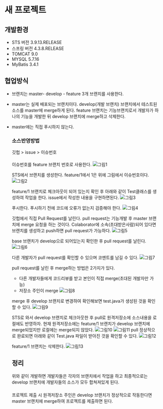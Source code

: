 # 새 프로젝트

## 개발환경

- STS 버전 3.9.13.RELEASE
- 스프링 버전 4.3.8.RELEASE
- TOMCAT 9.0
- MYSQL 5.7.16
- MyBatis 3.4.1

## 협업방식

- 브랜치는 master- develop - feature 3개 브랜치를 사용한다.
- master는 실제 배포되는 브랜치이다. develop(개발 브랜치) 브랜치에서 테스트된 소스를 master에 merge하게 된다. feature 브랜치는 기능브랜치로서 개발자가 하나의 기능을 개발한 뒤 develop 브랜치에 merge하고 삭제한다.
- master에는 직접 푸시하지 않는다.
  
  ### 소스반영방법
  깃헙 > issue > 이슈번호
  ####
  이슈번호를 feature 브랜치 번호로 사용한다.
  ![그림1](image/그림1.png)

  STS에서 브랜치를 생성한다. feature/1에서 1은 위에 그림에서 이슈번호이다.
  ![그림2](image/그림2.png)

  feature/1 브랜치로 체크아웃이 되어 있는지 확인 후 아래와 같이 Test클래스를 생성하여 작업을 한다. issue에서 작성한 내용을 구현하면된다.
  ![그림3](image/그림3.png)

  푸시한다. 푸시하기 전에 코드에 오류가 없는지 검증해야 한다.
  ![그림4](image/그림4.png)
  
  깃헙에서 직접 Pull Request를 날린다.
  pull request는 기능개발 후 master 브랜치에 merge 요청을 하는 것이다. Colaborator에 소속(초대받은사람)되어 있다면 브랜치를 생성하고 push하면 pull request가 가능하다.
  ![그림5](image/그림5.png)
  
  base 브랜치가 develop으로 되어있는지 확인한 후 pull request를 날린다.
  ![그림6](image/그림6.png)

  다른 개발자가 pull request를 확인할 수 있으며 코멘트를 남길 수 있다.
  ![그림7](image/그림7.png)

  pull request를 날린 후 merge하는 방법은 2가지가 있다.
  - 다른 개발자들에게 코드리뷰를 받고 본인이 직접 merge(초대된 개발자만 가능)
  - 저장소 주인이 merge
  ![그림8](image/그림8.png)

  merge 후 develop 브랜치로 변경하여 확인해보면 test.java가 생성된 것을 확인할 수 있다.
  ![그림9](image/그림9.png)

  STS로 와서 develop 브랜치로 체크아웃한 후 pull로 원격저장소에 소스내용을 로컬에도 반영하자. 현재 원격저장소에는 feature/1 브랜치가 develop 브랜치에 merge되었지만 로컬에는 merge되지 않았다.
  ![그림10](image/그림10.png)
  ![그림11](image/그림11.png)
  pull 정상적으로 완료되면 아래와 같이 Test.java 파일이 받아진 것을 확인할 수 있다.
  ![그림12](image/그림12.png)
  
  feature/1 브랜치는 삭제한다.
  ![그림13](image/그림13.png)   
  ## 정리
  위와 같이 개발하면 개발자들은 각자의    브랜치에서 작업을 하고 최종적으로는 develop 브랜치에 개발자들의 소스가 모두 합쳐져있게 된다.
  ###
  프로젝트 제출 시 원격저장소 주인은 develop 브랜치가 정상적으로 작동한다면 master 브랜치에 merge하여 프로젝트를 제출하면 된다.